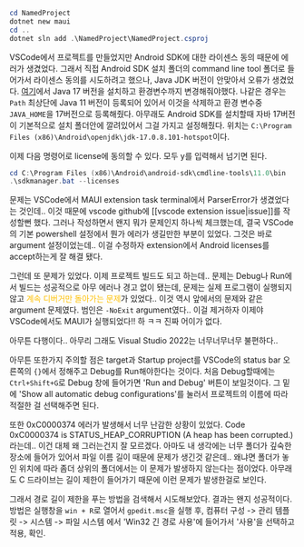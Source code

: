 
```powershell
cd NamedProject
dotnet new maui
cd ..
dotnet sln add .\NamedProject\NamedProject.csproj
```

VSCode에서 프로젝트를 만들었지만 Android SDK에 대한 라이센스 동의 때문에 에러가 생겼었다.
그래서 직접 Android SDK 설치 폴더의 command line tool 폴더로 들어가서 라이센스 동의를 시도하려고 했으나, Java JDK 버전이 안맞아서 오류가 생겼었다.
[여기](https://www.oracle.com/kr/java/technologies/downloads/#java17)에서 Java 17 버전을 설치하고 환경변수까지 변경해줘야했다. 나같은 경우는 `Path` 최상단에 Java 11 버전이 등록되어 있어서 이것을 삭제하고 
환경 변수중 `JAVA_HOME`을 17버전으로 등록해줬다. 아무래도 Android SDK를 설치할때 자바 17버전이 기본적으로 설치 폴더안에 깔려있어서 그걸 가지고 설정해줬다.
위치는 `C:\Program Files (x86)\Android\openjdk\jdk-17.0.8.101-hotspot`이다.

이제 다음 명령어로 license에 동의할 수 있다. 모두 y를 입력해서 넘기면 된다.
```powershell
cd C:\Program Files (x86)\Android\android-sdk\cmdline-tools\11.0\bin
.\sdkmanager.bat --licenses
```

문제는 VSCode에서 MAUI extension task terminal에서 ParserError가 생겼었다는 것인데.. 이것 때문에 vscode github에 [[vscode extension issue|issue]]를 작성할뻔 했다. 그러나 작성하면서 왠지 뭐가 문제인지 하나씩 체크했는데, 결국 VSCode의 기본 powershell 설정에서 뭔가 에러가 생길만한 부분이 있었다. 그것은 바로 argument 설정이었는데.. 
이걸 수정하자 extension에서 Android licenses를 accept하는게 잘 해결 됐다. 

그런데 또 문제가 있었다. 이제 프로젝트 빌드도 되고 하는데.. 문제는 Debug나 Run에서 빌드는 성공적으로 아무 에러나 경고 없이 됐는데, 문제는 실제 프로그램이 실행되지 않고 <span style="color:#ffc000">계속 디버거만 돌아가는 문제</span>가 있었다.. 이것 역시 앞에서의 문제와 같은 argument 문제였다. 범인은 `-NoExit` argument였다.. 이걸 제거하자 이제야 VSCode에서도 MAUI가 실행되었다!! 하 ㅋㅋ 진짜 어이가 없다. 

아무튼 다행이다.. 아무리 그래도 Visual Studio 2022는 너무너무너무 불편하다..

아무튼 또한가지 주의할 점은 target과 Startup project를 VSCode의 status bar 오른쪽의 `{}`에서 정해주고 Debug를  Run해야한다는 것이다. 
처음 Debug할때에는 `Ctrl+Shift+G`로 Debug 창에 들어가면 'Run and Debug' 버튼이 보일것이다. 그 밑에 'Show all automatic debug configurations'를 눌러서 프로젝트의 이름에 따라 적절한 걸 선택해주면 된다.

또한 0xC0000374 에러가 발생해서 너무 난감한 상황이 있었다. Code 0xC0000374 is STATUS_HEAP_CORRUPTION (A heap has been corrupted.) 라는데.. 
이건 대체 왜 그러는건지 잘 모르겠다. 아마도 내 생각에는 너무 폴더가 깊숙한 장소에 들어가 있어서 파일 이름 길이 때문에 문제가 생긴것 같은데.. 왜냐면 폴더가 놓인 위치에 따라 좀더 상위의 폴더에서는 이 문제가 발생하지 않는다는 점이었다. 아무래도 C 드라이브는 길이 제한이 들어가기 때문에 이런 문제가 발생한걸로 보인다.

그래서 경로 길이 제한을 푸는 방법을 검색해서 시도해보았다. 결과는 왠지 성공적이다.
방법은 실행창을 `win + R`로 열어서 `gpedit.msc`을 실행 후, 컴퓨터 구성 -> 관리 템플릿 -> 시스템 -> 파일 시스템 에서 'Win32 긴 경로 사용'에 들어가서 '사용'을 선택하고 적용, 확인.